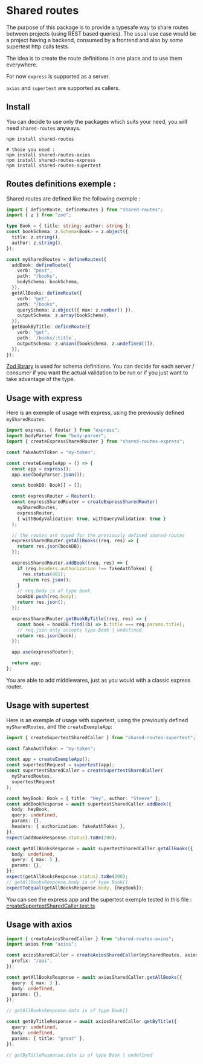 # Shared routes

The purpose of this package is to provide a typesafe way to share routes between projects (using REST based queries).
The usual use case would be a project having a backend, consumed by a frontend and also by some supertest http calls tests.

The idea is to create the route definitions in one place and to use them everywhere.

For now `express` is supported as a server.

`axios` and `supertest` are supported as callers.

## Install

You can decide to use only the packages which suits your need, you will need `shared-routes` anyways.

```shell
npm install shared-routes

# those you need :
npm install shared-routes-axios
npm install shared-routes-express
npm install shared-routes-supertest
```

## Routes definitions exemple :

Shared routes are defined like the following exemple :

```typescript
import { defineRoute, defineRoutes } from "shared-routes";
import { z } from "zod";

type Book = { title: string; author: string };
const bookSchema: z.Schema<Book> = z.object({
  title: z.string(),
  author: z.string(),
});

const mySharedRoutes = defineRoutes({
  addBook: defineRoute({
    verb: "post",
    path: "/books",
    bodySchema: bookSchema,
  }),
  getAllBooks: defineRoute({
    verb: "get",
    path: "/books",
    querySchema: z.object({ max: z.number() }),
    outputSchema: z.array(bookSchema),
  }),
  getBookByTitle: defineRoute({
    verb: "get",
    path: `/books/:title`,
    outputSchema: z.union([bookSchema, z.undefined()]),
  }),
});
```

[Zod library](https://github.com/colinhacks/zod) is used for schema definitions.
You can decide for each server / consumer if you want the actual validation to be run or if you just want to take advantage of the type.

## Usage with express

Here is an exemple of usage with express, using the previously defined `mySharedRoutes`:

```typescript
import express, { Router } from "express";
import bodyParser from "body-parser";
import { createExpressSharedRouter } from "shared-routes-express";

const fakeAuthToken = "my-token";

const createExempleApp = () => {
  const app = express();
  app.use(bodyParser.json());

  const bookDB: Book[] = [];

  const expressRouter = Router();
  const expressSharedRouter = createExpressSharedRouter(
    mySharedRoutes,
    expressRouter,
    { withBodyValidation: true, withQueryValidation: true }
  );

  // the routes are typed for the previously defined shared-routes
  expressSharedRouter.getAllBooks((req, res) => {
    return res.json(bookDB);
  });

  expressSharedRouter.addBook((req, res) => {
    if (req.headers.authorization !== fakeAuthToken) {
      res.status(401);
      return res.json();
    }
    // req.body is of type Book
    bookDB.push(req.body);
    return res.json();
  });

  expressSharedRouter.getBookByTitle((req, res) => {
    const book = bookDB.find((b) => b.title === req.params.title);
    // req.json only accepts type Book | undefined
    return res.json(book);
  });

  app.use(expressRouter);

  return app;
};
```

You are able to add middlewares, just as you would with a classic express router.

## Usage with supertest

Here is an exemple of usage with supertest, using the previously defined `mySharedRoutes`, and the `createExempleApp`:

```typescript
import { createSupertestSharedCaller } from "shared-routes-supertest";

const fakeAuthToken = "my-token";

const app = createExempleApp();
const supertestRequest = supertest(app);
const supertestSharedCaller = createSupertestSharedCaller(
  mySharedRoutes,
  supertestRequest
);

const heyBook: Book = { title: "Hey", author: "Steeve" };
const addBookResponse = await supertestSharedCaller.addBook({
  body: heyBook,
  query: undefined,
  params: {},
  headers: { authorization: fakeAuthToken },
});
expect(addBookResponse.status).toBe(200);

const getAllBooksResponse = await supertestSharedCaller.getAllBooks({
  body: undefined,
  query: { max: 5 },
  params: {},
});
expect(getAllBooksResponse.status).toBe(200);
// getAllBooksResponse.body is of type Book[]
expectToEqual(getAllBooksResponse.body, [heyBook]);
```

You can see the express app and the supertest exemple tested in this file :
[createSupertestSharedCaller.test.ts](https://github.com/JeromeBu/shared-routes/blob/main/packages/shared-routes-supertest/src/createSupertestSharedCaller.test.ts)

## Usage with axios

```typescript
import { createAxiosSharedCaller } from "shared-routes-axios";
import axios from "axios";

const axiosSharedCaller = createAxiosSharedCaller(mySharedRoutes, axios, {
  prefix: "/api",
});

const getAllBooksResponse = await axiosSharedCaller.getAllBooks({
  query: { max: 3 },
  body: undefined,
  params: {},
});

// getAllBooksResponse.data is of type Book[]

const getByTitleResponse = await axiosSharedCaller.getByTitle({
  query: undefined,
  body: undefined,
  params: { title: "great" },
});

// getByTitleResponse.data is of type Book | undefined
```
